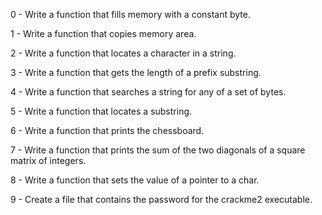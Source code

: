 0 - Write a function that fills memory with a constant byte.

1 - Write a function that copies memory area.

2 - Write a function that locates a character in a string.

3 - Write a function that gets the length of a prefix substring.

4 - Write a function that searches a string for any of a set of bytes.

5 - Write a function that locates a substring.

6 - Write a function that prints the chessboard.

7 - Write a function that prints the sum of the two diagonals of a square matrix of integers.

8 - Write a function that sets the value of a pointer to a char.

9 - Create a file that contains the password for the crackme2 executable.

